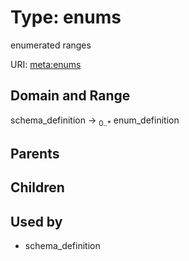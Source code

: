 
# Type: enums


enumerated ranges

URI: [meta:enums](https://w3id.org/biolink/biolinkml/meta/enums)


## Domain and Range

schema_definition ->  <sub>0..*</sub> enum_definition

## Parents


## Children


## Used by

 * schema_definition
